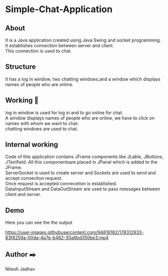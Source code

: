 # Simple-Chat-Application
## About
It is a Java application created using Java Swing and socket programming.</br>
It establishes connection between server and client.</br>
This connection is used to chat.
## Structure
It has a log in window, two chatting windows,and a window which displays names of people who are online.
## Working :pencil:
log in window is used for log in and to go online for chat.</br>
A window displays names of people who are online, we have to click on names with whom we want to chat.</br>
chatting windows are used to chat.
## Internal working
Code of this application contains JFrame components like JLable, JButtons, JTextfield. All this componentsare placed in JPanel which is added to the JFrame.</br>
ServerSocket is used to create server and Sockets are used to send and accept connection request.</br>
Once request is accepted connecetion is established.</br>
DataInputStream and DataOutStream are used to pass messages between client and server.
## Demo
Here you can see the the output


https://user-images.githubusercontent.com/94816182/178312933-83f8259a-00da-4a7e-b482-30a6bd350be3.mp4

## Author :black_nib:
Nitesh Jadhav

